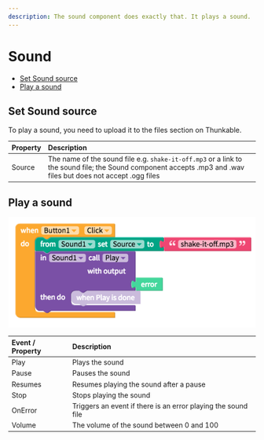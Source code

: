```yaml
---
description: The sound component does exactly that. It plays a sound.
---
```


# Sound

* [Set Sound source](sound.md#set-sound-source)
* [Play a sound](sound.md#play-a-sound)

## Set Sound source

To play a sound, you need to upload it to the files section on Thunkable.

| Property | Description |
| :--- | :--- |
| Source | The name of the sound file e.g. `shake-it-off.mp3` or a link to the sound file; the Sound component accepts .mp3 and .wav files but does not accept .ogg files |

## Play a sound

![](.gitbook/assets/sound-fig-1.png)

| Event / Property | Description |
| :--- | :--- |
| Play | Plays the sound |
| Pause | Pauses the sound |
| Resumes | Resumes playing the sound after a pause |
| Stop | Stops playing the sound |
| OnError | Triggers an event if there is an error playing the sound file |
| Volume | The volume of the sound between 0 and 100 |

